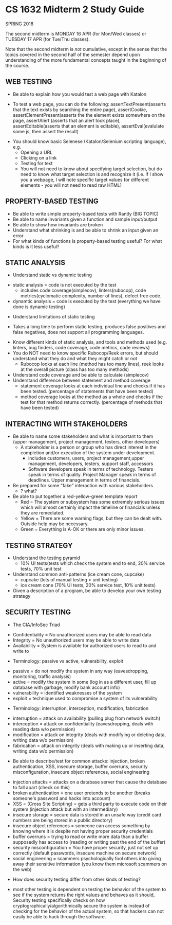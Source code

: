 # CS 1632 Midterm 2 Study Guide
SPRING 2018

The second midterm is MONDAY 16 APR (for Mon/Wed classes) or TUESDAY 17 APR (for Tue/Thu classes).

Note that the second midterm is _not_ cumulative, except in the sense that the topics covered in the second half of the semester depend upon understanding of the more fundamental concepts taught in the beginning of the course.

## WEB TESTING
* Be able to explain how you would test a web page with Katalon
 - To test a web page, you can do the following:
   assertTextPresent(asserts that the text exists by searching the entire page), 
   assertCookie, assertElementPresent(asserts the the element exists somewhere on the page, assertAlert
   (asserts that an alert took place), assertEditable(asserts that an element is editable), assertEval(evalulate some js, then
   assert the result)
* You should know basic Selenese (Katalon/Selenium scripting language), e.g.
  * Opening a URL
  * Clicking on a link
  * Testing for text
  * You will not need to know about specifying target selection, but do need to know what target selection is and recognize it (i.e. if I show you a webpage, I will note specific target values for different elements - you will not need to read raw HTML)
  
## PROPERTY-BASED TESTING
* Be able to write simple property-based tests with Rantly (BIG TOPIC)
* Be able to name invariants given a function and sample input/output
* Be able to show how invariants are broken
* Understand what shrinking is and be able to shrink an input given an error
* For what kinds of functions is property-based testing useful?  For what kinds is it less useful?

## STATIC ANALYSIS
* Understand static vs dynamic testing
 - static analysis = code is not executed by the test
   + includes code coverage(simplecov), linters(rubocop), code metrics(cyclomatic complexity, number of lines), defect free
     code. 
 - dynamtic analysis = code is executed by the test (everything we have done is dynamic testing)
* Understand limitations of static testing
 - Takes a long time to perform static testing, produces false positives and false negatives, does not support all programming
   languages. 
* Know different kinds of static analysis, and tools and methods used (e.g. linters, bug finders, code coverage, code metrics, code reviews)
* You do NOT need to know specific Rubocop/Reek errors, but should understand what they do and what they might catch or not
  - Rubocop looks at each line (method has too many lines), reek looks at the overall picture (class has too many methods)
* Understand code coverage and be able to calculate (simplecov)
* Understand difference between statement and method coverage
  - statement coverage looks at each individual line and checks if it has been tested. (percentage of statements that have been tested)
  - method coverage looks at the method as a whole and checks if the test for that method returns correctly. (percentage of methods that have been tested)

## INTERACTING WITH STAKEHOLDERS
* Be able to name some stakeholders and what is important to them (upper management, project management, testers, other developers)
  - A stakeholder is a person or group who has direct interest in the completion and/or execution of the system
    under development.
    + includes customers, users, project management,upper management, developers, testers, support staff, accessors
    + Software developers speak in terms of technology. Testers speak in terms of quality. Project Manager speak in
    terms of deadlines. Upper management in terms of financials.
* Be prepared for some "fake" interaction with various stakeholders
  - ? what?
* Be able to put together a red-yellow-green template report
  - Red = The system or subsystem has some extremely serious issues which will almost certainly impact the timeline or
    financials unless they are remediated. 
  - Yellow = There are some warning flags, but they can be dealt with. Outside help may be necessary.
  - Green = Everything is A-OK or there are only minor issues.

## TESTING STRATEGY
* Understand the testing pyramid
  - 10% UI tests(tests which check the system end to end, 20% service tests, 70% unit test
* Understand common anti-patterns (ice cream cone, cupcake)
  - cupcake (lots of manual testing > unit testing)
  - ice cream cone (70% UI tests, 20% service test, 10% unit tests)
* Given a description of a program, be able to develop your own testing strategy

## SECURITY TESTING
* The CIA/InfoSec Triad
 - Confidentiality = No unauthorized users may be able to read data
 - Integrity = No unauthorized users may be able to write data
 - Availability = System is available for authorized users to read to and write to
* Terminology: passive vs active, vulnerability, exploit
 - passive = do not modify the system in any way (eavesdropping, monitoring, traffic analysis)
 - active = modify the system in some (log in as a different user, fill up database with garbage, modify bank account info)
 - vulnerability = identified weaknesses of the system
 - exploit = technique used to compromise a system of its vulnerability
* Terminology: interruption, interception, modification, fabrication
 - interruption = attack on availability (pulling plug from network switch)
 - interception = attack on confidentiality (eavesdropping, deals with reading data w/o permission)
 - modification = attack on integrity (deals with modifying or deleting data, writing data w/o permission)
 - fabrication = attack on integrity (deals with making up or inserting data, writing data w/o permission)
* Be able to describe/test for common attacks: injection, broken authentication, XSS, insecure storage, buffer overruns, security misconfiguration, insecure object references, social engineering
 - injection attacks = attacks on a database server that cause the database to fall apart (check on this)
 - broken authentication = one user pretends to be another (breaks someone's password and hacks into account)
 - XSS = (Cross Site Scripting) = gets a third party to execute code on their system (injection attack but with an intermediary)
 - insecure storage = secure data is stored in an unsafe way (credit card numbers are being stored in a public directory)
 - insecure object references = someone can access something by knowing where it is despite not having proper security credentials
 - buffer overruns = trying to read or write more data than a buffer supposedly has access to (reading or writing past the end of the buffer)
 - security misconfiguration = You have proper security, just not set up correctly (default passwords, insecure machine on secure network)
 - social engineering = scammers psychologically fool others into giving away their sensitive information (you know them microsoft scammers on the web)
* How does security testing differ from other kinds of testing?
 - most other testing is dependent on testing the behavior of the system to see if the system returns the right values and behaves as it should, Security testing specifically checks on how cryptographically/algorithmically secure the system is instead of checking for the behavior of the actual system, so that hackers can not easily be able to hack through the software.
